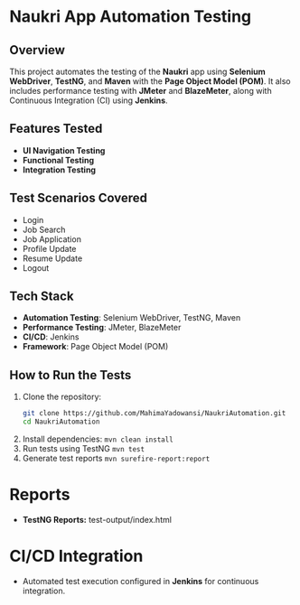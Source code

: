 # Naukri App Automation Testing
## Overview
This project automates the testing of the **Naukri** app using **Selenium WebDriver**, **TestNG**, and **Maven** with the **Page Object Model (POM)**. It also includes performance testing with **JMeter** and **BlazeMeter**, along with Continuous Integration (CI) using **Jenkins**.
## Features Tested
- **UI Navigation Testing**  
- **Functional Testing**  
- **Integration Testing**  

## Test Scenarios Covered
-  Login  
-  Job Search  
-  Job Application  
-  Profile Update  
-  Resume Update  
-  Logout  

## Tech Stack
- **Automation Testing**: Selenium WebDriver, TestNG, Maven  
- **Performance Testing**: JMeter, BlazeMeter  
- **CI/CD**: Jenkins  
- **Framework**: Page Object Model (POM)  

## How to Run the Tests
1. Clone the repository:  
   ```sh
   git clone https://github.com/MahimaYadowansi/NaukriAutomation.git
   cd NaukriAutomation
2. Install dependencies:
   ```mvn clean install```
3. Run tests using TestNG
   ```mvn test```
4. Generate test reports
    ```mvn surefire-report:report```

# Reports
- **TestNG Reports:** test-output/index.html
  
# CI/CD Integration
- Automated test execution configured in **Jenkins** for continuous integration.



   
   
   
   
   
